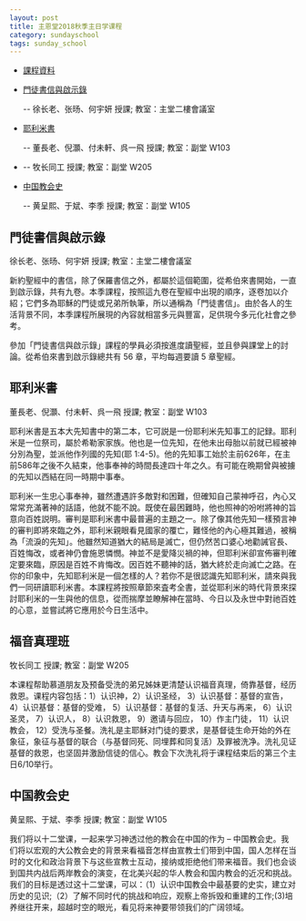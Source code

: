```yaml
---
layout: post 
title: 主恩堂2018秋季主日学课程
category: sundayschool
tags: sunday_school
---
```


 * <a href="https://drive.google.com/open?id=1Tm6rTGcjU3c9MbYCeBSl5AWr3hQAMdsr" target="_blank">課程資料</a>

 * [門徒書信與啟示錄](#1)

   -- 徐长老、张旸、何宇妍 授課; 教室：主堂二樓會議室

 * [耶利米書](#2)

   -- 董長老、倪灝、付未軒、呉一飛 授課; 教室：副堂 W103

 * [](#3)

   -- 牧长同工 授課; 教室：副堂 W205

 * [中国教会史](#4) 

   -- 黄呈熙、于斌、李季 授課; 教室：副堂 W105


<a name="1" />

門徒書信與啟示錄
----------------

徐长老、张旸、何宇妍 授課; 教室：主堂二樓會議室

新約聖經中的書信，除了保羅書信之外，都屬於這個範圍，從希伯來書開始，一直到啟示錄，共有九卷。本季課程，按照這九卷在聖經中出現的順序，逐卷加以介紹；它們多為耶穌的門徒或兄弟所執筆，所以通稱為「門徒書信」。由於各人的生活背景不同，本季課程所展現的內容就相當多元與豐富，足供現今多元化社會之參考。

參加「門徒書信與啟示錄」課程的學員必須按進度讀聖經，並且參與課堂上的討論。從希伯來書到啟示錄總共有 56 章，平均每週要讀 5 章聖經。


<a name="2" />

耶利米書
--------

董長老、倪灝、付未軒、呉一飛 授課; 教室：副堂 W103

耶利米書是五本大先知書中的第二本，它可説是一份耶利米先知事工的記録。耶利米是一位祭司，屬於希勒家家族。他也是一位先知，在他未出母胎以前就已經被神分別為聖，並派他作列國的先知(耶 1:4-5)。他的先知事工始於主前626年，在主前586年之後不久結束，他事奉神的時間長達四十年之久。有可能在晩期曾與被擄的先知以西結在同一時期中事奉。

耶利米一生忠心事奉神，雖然遭遇許多敵對和困難，但確知自己蒙神呼召，內心又常常充滿著神的話語，他就不能不說。既使在最困難時，他也照神的吩咐將神的旨意向百姓説明。審判是耶利米書中最普遍的主題之一。除了像其他先知一樣預言神的審判即將來臨之外，耶利米親眼看見國家的覆亡，難怪他的內心極其難過，被稱為「流淚的先知」。他雖然知道猶大的結局是滅亡，但仍然苦口婆心地勸誡官長、百姓悔改，或者神仍會施恩憐憫。神並不是愛降災禍的神，但耶利米卻宣佈審判確定要來臨，原因是百姓不肯悔改。因百姓不聽神的話，猶大終於走向滅亡之路。在你的印象中，先知耶利米是一個怎樣的人？若你不是很認識先知耶利米，請來與我們一同研讀耶利米書。本課程將按照章節來査考全書，並從耶利米的時代背景來探討耶利米的一生與他的信息，從而揣摩並瞭解神在當時、今日以及永世中對祂百姓的心意，並嘗試將它應用於今日生活中。


<a name="3" />

福音真理班
----------

牧长同工 授課; 教室：副堂 W205

本课程帮助慕道朋友及预备受洗的弟兄姊妹更清楚认识福音真理，倚靠基督，经历救恩。课程内容包括：1）认识神，2）认识圣经， 3）认识基督：基督的宣告， 4）认识基督：基督的受难， 5）认识基督：基督的复活、升天与再来， 6）认识圣灵， 7）认识人， 8）认识救恩， 9）邀请与回应， 10）作主门徒， 11）认识教会， 12）受洗与圣餐。洗礼是主耶稣对门徒的要求，是基督徒生命开始的外在象征，象征与基督的联合（与基督同死、同埋葬和同复活）及罪被洗净。洗礼见证基督的救恩，也坚固并激励信徒的信心。教会下次洗礼将于课程结束后的第三个主日6/10举行。


<a name="4"  />

中国教会史
----------

黄呈熙、于斌、李季 授課; 教室：副堂 W105

我们将以十二堂课，一起来学习神透过他的教会在中国的作为 – 中国教会史。我们将以宏观的大公教会史的背景来看福音怎样由宣教士们带到中国，国人怎样在当时的文化和政治背景下与这些宣教士互动，接纳或拒绝他们带来福音。我们也会谈到国共内战后两岸教会的演变，在北美兴起的华人教会和国内教会的近况和挑战。我们的目标是透过这十二堂课，可以：（1）认识中国教会中最基要的史实，建立对历史的见识;（2）了解不同时代的挑战和响应，观察上帝拆毁和重建的工作;(3)培养继往开来，超越时空的眼光，看见将来神要带领我们的广阔领域。
